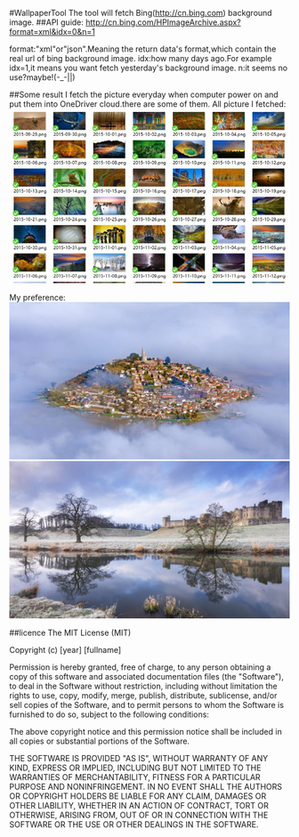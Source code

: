 #WallpaperTool
The tool will fetch Bing(http://cn.bing.com) background image.
##API guide:
http://cn.bing.com/HPImageArchive.aspx?format=xml&idx=0&n=1

format:"xml"or"json".Meaning the return data's format,which contain the real url of bing background image.
idx:how many days ago.For example idx=1,it means you want fetch yesterday's background image.
n:it seems no use?maybe!(-_-||)

##Some result
I fetch the picture everyday when computer power on and put them into OneDriver cloud.there are some of them.
All picture I fetched:
![Image text](https://raw.githubusercontent.com/fallblank/WallpaperTool/master/result/sreenshot.JPG)

My preference:
![Image text](https://raw.githubusercontent.com/fallblank/WallpaperTool/master/result/2015-11-13.png)
![Image text](https://raw.githubusercontent.com/fallblank/WallpaperTool/master/result/2015-11-28.png)

##licence
The MIT License (MIT)

Copyright (c) [year] [fullname]

Permission is hereby granted, free of charge, to any person obtaining a copy
of this software and associated documentation files (the "Software"), to deal
in the Software without restriction, including without limitation the rights
to use, copy, modify, merge, publish, distribute, sublicense, and/or sell
copies of the Software, and to permit persons to whom the Software is
furnished to do so, subject to the following conditions:

The above copyright notice and this permission notice shall be included in all
copies or substantial portions of the Software.

THE SOFTWARE IS PROVIDED "AS IS", WITHOUT WARRANTY OF ANY KIND, EXPRESS OR
IMPLIED, INCLUDING BUT NOT LIMITED TO THE WARRANTIES OF MERCHANTABILITY,
FITNESS FOR A PARTICULAR PURPOSE AND NONINFRINGEMENT. IN NO EVENT SHALL THE
AUTHORS OR COPYRIGHT HOLDERS BE LIABLE FOR ANY CLAIM, DAMAGES OR OTHER
LIABILITY, WHETHER IN AN ACTION OF CONTRACT, TORT OR OTHERWISE, ARISING FROM,
OUT OF OR IN CONNECTION WITH THE SOFTWARE OR THE USE OR OTHER DEALINGS IN THE
SOFTWARE.

